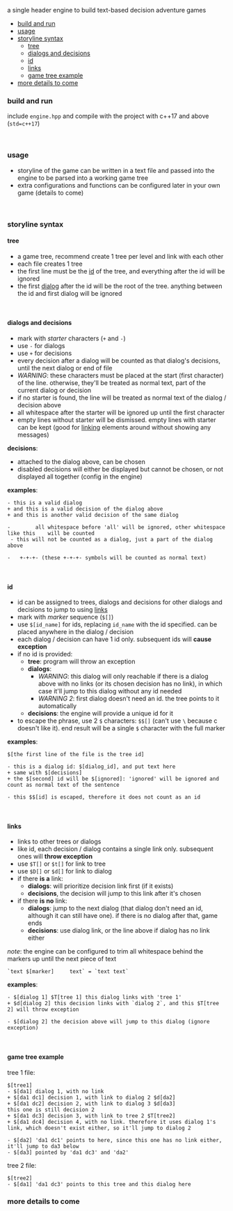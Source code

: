 a single header engine to build text-based decision adventure games

- [build and run](#build-and-run)
- [usage](#usage)
- [storyline syntax](#storyline-syntax)
	- [tree](#tree)
	- [dialogs and decisions](#dialogs-and-decisions)
	- [id](#id)
	- [links](#links)
	- [game tree example](#game-tree-example)
- [more details to come](#more-details-to-come)

### build and run
include `engine.hpp` and compile with the project with c++17 and above (`std=c++17`)

<br>

### usage
- storyline of the game can be written in a text file and passed into the engine to be parsed into a working game tree
- extra configurations and functions can be configured later in your own game (details to come)

<br>

### storyline syntax
#### tree
- a game tree, recommend create 1 tree per level and link with each other
- each file creates 1 tree
- the first line must be the [id](#id) of the tree, and everything after the id will be ignored
- the first [dialog](#dialogs-and-decisions) after the id will be the root of the tree. anything between the id and first dialog will be ignored

<br>

#### dialogs and decisions
- mark with *starter* characters (`+` and `-`)
- use `-` for dialogs
- use `+` for decisions
- every decision after a dialog will be counted as that dialog's decisions, until the next dialog or end of file
- *WARNING*: these characters must be placed at the start (first character) of the line. otherwise, they'll be treated as normal text, part of the current dialog or decision
- if no starter is found, the line will be treated as normal text of the dialog / decision above
- all whitespace after the starter will be ignored up until the first character
- empty lines without starter will be dismissed. empty lines with starter can be kept (good for [linking](#links) elements around without showing any messages)

**decisions**:
- attached to the dialog above, can be chosen
- disabled decisions will either be displayed but cannot be chosen, or not displayed all together (config in the engine)

**examples**:
```
- this is a valid dialog
+ and this is a valid decision of the dialog above
+ and this is another valid decision of the same dialog

-        all whitespace before 'all' will be ignored, other whitespace like this    will be counted
 - this will not be counted as a dialog, just a part of the dialog above

-   +-+-+- (these +-+-+- symbols will be counted as normal text)
```

<br>

#### id
- id can be assigned to trees, dialogs and decisions for other dialogs and decisions to jump to using [links](#links)
- mark with *marker* sequence (`$[]`)
- use `$[id_name]` for ids, replacing `id_name` with the id specified. can be placed anywhere in the dialog / decision
- each dialog / decision can have 1 id only. subsequent ids will **cause exception**
- if no id is provided:
  - **tree**: program will throw an exception
  - **dialogs**: 
    - *WARNING*: this dialog will only reachable if there is a dialog above with no links (or its chosen decision has no link), in which case it'll jump to this dialog without any id needed
    - *WARNING 2*: first dialog doesn't need an id. the tree points to it automatically
  - **decisions**: the engine will provide a unique id for it
- to escape the phrase, use 2 `$` characters: `$$[]` (can't use `\` because c doesn't like it). end result will be a single `$` character with the full marker

**examples**:
```
$[the first line of the file is the tree id]

- this is a dialog id: $[dialog_id], and put text here
+ same with $[decisions]
+ the $[second] id will be $[ignored]: 'ignored' will be ignored and count as normal text of the sentence

- this $$[id] is escaped, therefore it does not count as an id
```

<br>

#### links
- links to other trees or dialogs
- like id, each decision / dialog contains a single link only. subsequent ones will **throw exception**
- use `$T[]` or `$t[]` for link to tree
- use `$D[]` or `$d[]` for link to dialog
- if there **is a** link:
  - **dialogs**: will prioritize decision link first (if it exists)
  - **decisions**, the decision will jump to this link after it's chosen
- if there **is no** link: 
  - **dialogs**: jump to the next dialog (that dialog don't need an id, although it can still have one). if there is no dialog after that, game ends
  - **decisions**: use dialog link, or the line above if dialog has no link either

*note*: the engine can be configured to trim all whitespace behind the markers up until the next piece of text
```
`text $[marker]     text` = `text text`
```

**examples**:
```
- $[dialog 1] $T[tree 1] this dialog links with 'tree 1'
+ $d[dialog 2] this decision links with `dialog 2`, and this $T[tree 2] will throw exception

- $[dialog 2] the decision above will jump to this dialog (ignore exception)
```

<br>

#### game tree example
tree 1 file:
```
$[tree1]
- $[da1] dialog 1, with no link
+ $[da1 dc1] decision 1, with link to dialog 2 $d[da2]
+ $[da1 dc2] decision 2, with link to dialog 3 $d[da3]
this one is still decision 2
+ $[da1 dc3] decision 3, with link to tree 2 $T[tree2]
+ $[da1 dc4] decision 4, with no link. therefore it uses dialog 1's link, which doesn't exist either, so it'll jump to dialog 2

- $[da2] 'da1 dc1' points to here, since this one has no link either, it'll jump to da3 below
- $[da3] pointed by 'da1 dc3' and 'da2'
```

tree 2 file:
```
$[tree2]
- $[da1] 'da1 dc3' points to this tree and this dialog here
```

### more details to come